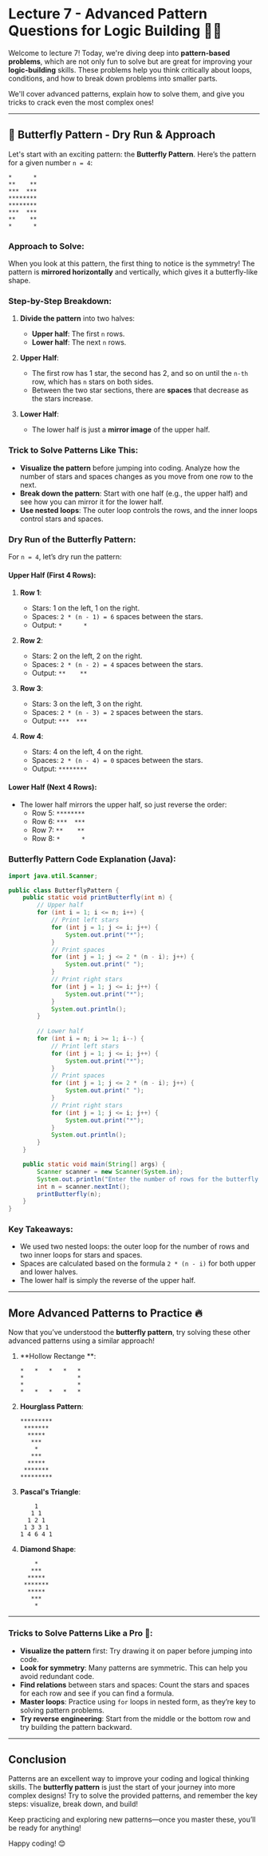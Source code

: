 
# Lecture 7 - Advanced Pattern Questions for Logic Building 🧠💡

Welcome to lecture 7! Today, we're diving deep into **pattern-based problems**, which are not only fun to solve but are great for improving your **logic-building** skills. These problems help you think critically about loops, conditions, and how to break down problems into smaller parts.

We'll cover advanced patterns, explain how to solve them, and give you tricks to crack even the most complex ones!

---

## 🦋 Butterfly Pattern - Dry Run & Approach

Let's start with an exciting pattern: the **Butterfly Pattern**. Here’s the pattern for a given number `n = 4`:

```
*      *
**    **
***  ***
********
********
***  ***
**    **
*      *
```

### Approach to Solve:

When you look at this pattern, the first thing to notice is the symmetry! The pattern is **mirrored horizontally** and vertically, which gives it a butterfly-like shape. 

### Step-by-Step Breakdown:

1. **Divide the pattern** into two halves:
   - **Upper half**: The first `n` rows.
   - **Lower half**: The next `n` rows.

2. **Upper Half**:
   - The first row has 1 star, the second has 2, and so on until the `n-th` row, which has `n` stars on both sides.
   - Between the two star sections, there are **spaces** that decrease as the stars increase.

3. **Lower Half**:
   - The lower half is just a **mirror image** of the upper half.

### Trick to Solve Patterns Like This:

- **Visualize the pattern** before jumping into coding. Analyze how the number of stars and spaces changes as you move from one row to the next.
- **Break down the pattern**: Start with one half (e.g., the upper half) and see how you can mirror it for the lower half.
- **Use nested loops**: The outer loop controls the rows, and the inner loops control stars and spaces.

### Dry Run of the Butterfly Pattern:

For `n = 4`, let’s dry run the pattern:

#### Upper Half (First 4 Rows):
1. **Row 1**: 
   - Stars: 1 on the left, 1 on the right.
   - Spaces: `2 * (n - 1) = 6` spaces between the stars.
   - Output: `*      *`

2. **Row 2**: 
   - Stars: 2 on the left, 2 on the right.
   - Spaces: `2 * (n - 2) = 4` spaces between the stars.
   - Output: `**    **`

3. **Row 3**:
   - Stars: 3 on the left, 3 on the right.
   - Spaces: `2 * (n - 3) = 2` spaces between the stars.
   - Output: `***  ***`

4. **Row 4**:
   - Stars: 4 on the left, 4 on the right.
   - Spaces: `2 * (n - 4) = 0` spaces between the stars.
   - Output: `********`

#### Lower Half (Next 4 Rows):
- The lower half mirrors the upper half, so just reverse the order:
   - Row 5: `********`
   - Row 6: `***  ***`
   - Row 7: `**    **`
   - Row 8: `*      *`

### Butterfly Pattern Code Explanation (Java):

```java
import java.util.Scanner;

public class ButterflyPattern {
    public static void printButterfly(int n) {
        // Upper half
        for (int i = 1; i <= n; i++) {
            // Print left stars
            for (int j = 1; j <= i; j++) {
                System.out.print("*");
            }
            // Print spaces
            for (int j = 1; j <= 2 * (n - i); j++) {
                System.out.print(" ");
            }
            // Print right stars
            for (int j = 1; j <= i; j++) {
                System.out.print("*");
            }
            System.out.println();
        }
        
        // Lower half
        for (int i = n; i >= 1; i--) {
            // Print left stars
            for (int j = 1; j <= i; j++) {
                System.out.print("*");
            }
            // Print spaces
            for (int j = 1; j <= 2 * (n - i); j++) {
                System.out.print(" ");
            }
            // Print right stars
            for (int j = 1; j <= i; j++) {
                System.out.print("*");
            }
            System.out.println();
        }
    }

    public static void main(String[] args) {
        Scanner scanner = new Scanner(System.in);
        System.out.println("Enter the number of rows for the butterfly pattern:");
        int n = scanner.nextInt();
        printButterfly(n);
    }
}
```

### Key Takeaways:

- We used two nested loops: the outer loop for the number of rows and two inner loops for stars and spaces.
- Spaces are calculated based on the formula `2 * (n - i)` for both upper and lower halves.
- The lower half is simply the reverse of the upper half.

---

## More Advanced Patterns to Practice 🔥

Now that you’ve understood the **butterfly pattern**, try solving these other advanced patterns using a similar approach!

1. **Hollow Rectange **:
   ```
   *   *   *   *   *
   *               *
   *               *
   *   *   *   *   *
   ```

2. **Hourglass Pattern**:
   ```
   *********
    ******* 
     *****  
      ***   
       *    
      ***   
     *****  
    ******* 
   *********
   ```

3. **Pascal's Triangle**:
   ```
       1
      1 1
     1 2 1
    1 3 3 1
   1 4 6 4 1
   ```

4. **Diamond Shape**:
   ```
       *    
      ***   
     *****  
    ******* 
     *****  
      ***   
       *    
   ```

---

### Tricks to Solve Patterns Like a Pro 🌟:

- **Visualize the pattern** first: Try drawing it on paper before jumping into code.
- **Look for symmetry**: Many patterns are symmetric. This can help you avoid redundant code.
- **Find relations** between stars and spaces: Count the stars and spaces for each row and see if you can find a formula.
- **Master loops**: Practice using `for` loops in nested form, as they’re key to solving pattern problems.
- **Try reverse engineering**: Start from the middle or the bottom row and try building the pattern backward.

---

## Conclusion

Patterns are an excellent way to improve your coding and logical thinking skills. The **butterfly pattern** is just the start of your journey into more complex designs! Try to solve the provided patterns, and remember the key steps: visualize, break down, and build!

Keep practicing and exploring new patterns—once you master these, you’ll be ready for anything!

Happy coding! 😊